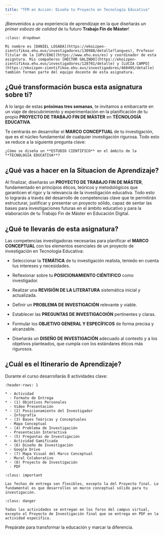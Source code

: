 ```yaml
---
title: "TFM en Acción: Diseña tu Proyecto en Tecnología Educativa"
---
```


¡Bienvenidos a una experiencia de aprendizaje en la que diseñarás *un primer esbozo de calidad* de tu futuro **Trabajo Fin de Máster**!

```{admonition} Información del Profesor
:class: dropdown

Mi nombre es [DANIEL LOSADA](https://ekoizpen-zientifikoa.ehu.eus/investigadores/130988/detalle?lang=es), Profesor Titular de la [UPV/EHU](https://www.ehu.eus/es) y coordinador de esta asigntura. Mis compañeros [HÉCTOR GALINDO](https://ekoizpen-zientifikoa.ehu.eus/investigadores/128701/detalle) y [LUCÍA CAMPO](https://ekoizpen-zientifikoa.ehu.eus/investigadores/460495/detalle) también forman parte del equipo docente de esta asignatura.
```

## ¿Qué transformación busca esta asignatura sobre ti?

A lo largo de estas **próximas tres semanas**, te invitamos a embarcarte en un viaje de descubrimiento y experimentación en la planificación de tu propio **PROYECTO DE TRABAJO FIN DE MÁSTER** en **TÉCNOLOGÍA EDUCATIVA**.  

Te centrarás en desarrollar el **MARCO CONCEPTUAL** de tu investigación, que es el núcleo fundamental de cualquier investigación rigurosa. Todo esto se reduce a la siguiente pregunta clave:  

```{epigraph}
¿Cómo se diseña un **ESTUDIO CIENTÍFICO** en el ámbito de la **TECNOLOGÍA EDUCATIVA**?   
```

## ¿Qué vas a hacer en la Situacion de Aprendizaje?

Al finalizar, diseñarás un **PROYECTO DE TRABAJO FIN DE MÁSTER**, fundamentado en principios éticos, teóricos y metodológicos que garanticen el rigor y la relevancia de la investigación educativa. Todo esto lo lograrás a través del desarrollo de competencias clave que te permitirán estructurar, justificar y presentar un proyecto sólido, capaz de sentar las bases para investigaciones futuras en el ámbito educativo y para la elaboración de tu Trabajo Fin de Máster en Educación Digital.

## ¿Qué te llevarás de esta asignatura? 

Las competencias investigadoras necesarias para planificar el **MARCO CONCEPTUAL** con los elementos esenciales de un proyecto de investigación en Tecnología Educativa:
 
- Seleccionar la **TEMÁTICA** de tu investigación realista, teniedo en cuenta tus intereses y necesidades.

- Reflexionar sobre tu **POSICIONAMIENTO CIÉNTIFICO** como investigador. 

- Realizar una **REVISIÓN DE LA LITERATURA** sistemática inicial y actualizada.

- Definir un **PROBLEMA DE INVESTIGACIÓN** relevante y viable.

- Establecer las **PREGUNTAS DE INVESTIGACOIÓN** pertinentes y claras.

- Formular los **OBJETIVO GENERAL Y ESPECÍFICOS** de forma precisa y alcanzable.

- Diseñarás un **DISEÑO DE INVESTIGACIÓN** adecuado al contexto y a los objetivos planteados, que cumpla con los estándares éticos más rigurosos.

## ¿Cuál es el Itinerario de Aprendizaje?

Durante el curso desarrollarás 8 actividades clave:

```{list-table}
:header-rows: 1

* - Actividad
  - Formato de Entrega
* - (1) Objetivos Personales
  - Video Presentación
* - (2) Posicionamiento del Investigador
  - Infografía
* - (3) Bases Teóricas y Conceptuales
  - Mapa Conceptual
* - (4) Problema de Investigación
  - Presentación Interactiva
* - (5) Preguntas de Investigación
  - Actividad Gamificada
* - (6) Diseño de Investigación
  - Google Drive
* - (7) Mapa Visual del Marco Conceptual
  - Mural Colaborativo
* - (8) Proyecto de Investigación
  - PDF
```

```{admonition} ¡Importante!
:class: important

Las fechas de entrega son flexibles, excepto la del Proyecto final. Lo fundamental es que desarrolles un marco conceptual sólido para tu investigación.
```

```{admonition} Información Básica
:class: danger

Todas las actividades se entregan en los foros del campus virtual, excepto el Proyecto de Investigación final que se entrega en PDF en la actividad específica.
```

Prepárate para transformar la educación y marcar la diferencia.
